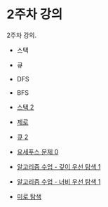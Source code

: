 # 2주차 강의
2주차 강의.

- 스택
- 큐
- DFS
- BFS

- [스택 2](https://www.acmicpc.net/problem/28278)
- [제로](https://www.acmicpc.net/problem/10773)
- [큐 2](https://www.acmicpc.net/problem/18258)
- [요세푸스 문제 0](https://www.acmicpc.net/problem/11866)
- [알고리즘 수업 - 깊이 우선 탐색 1](https://www.acmicpc.net/problem/24479)
- [알고리즘 수업 - 너비 우선 탐색 1](https://www.acmicpc.net/problem/24444)
- [미로 탐색](https://www.acmicpc.net/problem/2178)